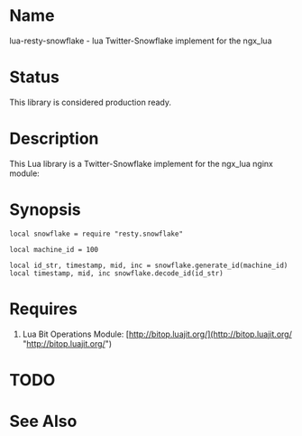 # Name

lua-resty-snowflake - lua Twitter-Snowflake implement for the ngx_lua
# Status

This library is considered production ready.
# Description

This Lua library is a Twitter-Snowflake implement for the ngx_lua nginx module:
# Synopsis

```
local snowflake = require "resty.snowflake"

local machine_id = 100

local id_str, timestamp, mid, inc = snowflake.generate_id(machine_id)
local timestamp, mid, inc snowflake.decode_id(id_str)
```
# Requires

1. Lua Bit Operations Module: [http://bitop.luajit.org/](http://bitop.luajit.org/ "http://bitop.luajit.org/")
# TODO

# See Also

